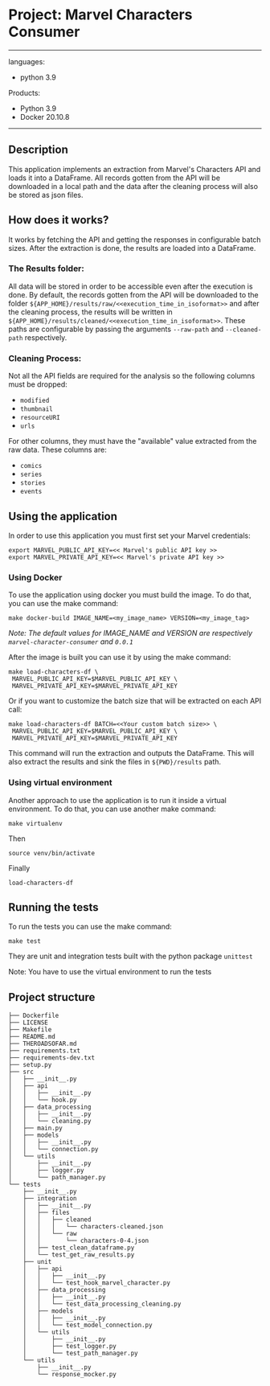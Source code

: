 # Project: Marvel Characters Consumer

---
languages:
  - python 3.9
  
Products:
  - Python 3.9
  - Docker 20.10.8
---

## Description
This application implements an extraction from Marvel's Characters API and loads it into a DataFrame. All records gotten from the API will
be downloaded in a local path and the data after the cleaning process will also be stored as json files.

## How does it works?

It works by fetching the API and getting the responses in configurable batch sizes. After the extraction is done, the results are loaded into a DataFrame. 

### The Results folder:
All data will be stored in order to be accessible even after the execution is done.
By default, the records gotten from the API will be downloaded to the folder `${APP_HOME}/results/raw/<<execution_time_in_isoformat>>` and after the cleaning process,
the results will be written in `${APP_HOME}/results/cleaned/<<execution_time_in_isoformat>>`. 
These paths are configurable by passing the arguments `--raw-path` and `--cleaned-path` respectively.


### Cleaning Process:

Not all the API fields are required for the analysis so the following columns must be dropped:

- `modified`
- `thumbnail`
- `resourceURI`
- `urls`

For other columns, they must have the "available" value extracted from the raw data. These columns are:
- `comics`
- `series`
- `stories`
- `events`

## Using the application
In order to use this application you must first set your Marvel credentials:

```
export MARVEL_PUBLIC_API_KEY=<< Marvel's public API key >>
export MARVEL_PRIVATE_API_KEY=<< Marvel's private API key >>
```


### Using Docker
To use the application using docker you must build the image. To do that, you can use the make command:
```
make docker-build IMAGE_NAME=<my_image_name> VERSION=<my_image_tag>
```
_Note: The default values for IMAGE_NAME and VERSION are respectively `marvel-character-consumer` and `0.0.1`_

After the image is built you can use it by using the make command:
```
make load-characters-df \
 MARVEL_PUBLIC_API_KEY=$MARVEL_PUBLIC_API_KEY \
 MARVEL_PRIVATE_API_KEY=$MARVEL_PRIVATE_API_KEY
```

Or if you want to customize the batch size that will be extracted on each API call:
```
make load-characters-df BATCH=<<Your custom batch size>> \
 MARVEL_PUBLIC_API_KEY=$MARVEL_PUBLIC_API_KEY \
 MARVEL_PRIVATE_API_KEY=$MARVEL_PRIVATE_API_KEY
```

This command will run the extraction and outputs the DataFrame.
This will also extract the results and sink the files in `${PWD}/results` path. 

### Using virtual environment
Another approach to use the application is to run it inside a virtual environment. To do that, you can use another make command:
```
make virtualenv
```

Then 
```
source venv/bin/activate
```
Finally
```
load-characters-df
```

## Running the tests 
To run the tests you can use the make command:
```
make test
```
They are unit and integration tests built with the python package `unittest`

Note: You have to use the virtual environment to run the tests

## Project structure
```
├── Dockerfile
├── LICENSE
├── Makefile
├── README.md
├── THEROADSOFAR.md
├── requirements.txt
├── requirements-dev.txt
├── setup.py
├── src
│   ├── __init__.py
│   ├── api
│   │   ├── __init__.py
│   │   └── hook.py
│   ├── data_processing
│   │   ├── __init__.py
│   │   └── cleaning.py
│   ├── main.py
│   ├── models
│   │   ├── __init__.py
│   │   └── connection.py
│   └── utils
│       ├── __init__.py
│       ├── logger.py
│       └── path_manager.py
└── tests
    ├── __init__.py
    ├── integration
    │   ├── __init__.py
    │   ├── files
    │   │   ├── cleaned
    │   │   │   └── characters-cleaned.json
    │   │   └── raw
    │   │       └── characters-0-4.json
    │   ├── test_clean_dataframe.py
    │   └── test_get_raw_results.py
    ├── unit
    │   ├── api
    │   │   ├── __init__.py
    │   │   └── test_hook_marvel_character.py
    │   ├── data_processing
    │   │   ├── __init__.py
    │   │   └── test_data_processing_cleaning.py
    │   ├── models
    │   │   ├── __init__.py
    │   │   └── test_model_connection.py
    │   └── utils
    │       ├── __init__.py
    │       ├── test_logger.py
    │       └── test_path_manager.py
    └── utils
        ├── __init__.py
        └── response_mocker.py
           
```